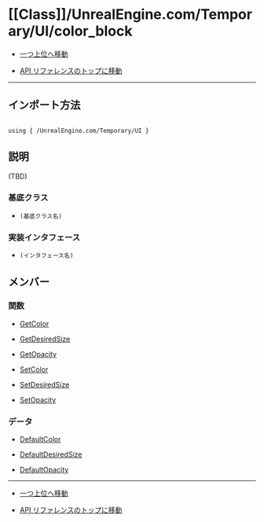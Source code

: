 # [[Class]]/UnrealEngine.com/Temporary/UI/color_block

- [一つ上位へ移動](../main.md)

- [API リファレンスのトップに移動](/main.md)

---

## インポート方法

```verse

using { /UnrealEngine.com/Temporary/UI }

```

## 説明

(TBD)

### 基底クラス

- `(基底クラス名)`

### 実装インタフェース

- `(インタフェース名)`

## メンバー

### 関数

- [GetColor](./F_GetColor/main.md)

- [GetDesiredSize](./F_GetDesiredSize/main.md)

- [GetOpacity](./F_GetOpacity/main.md)

- [SetColor](./F_SetColor/main.md)

- [SetDesiredSize](./F_SetDesiredSize/main.md)

- [SetOpacity](./F_SetOpacity/main.md)

### データ

- [DefaultColor](./D_DefaultColor/main.md)

- [DefaultDesiredSize](./D_DefaultDesiredSize/main.md)

- [DefaultOpacity](./D_DefaultOpacity/main.md)

---

- [一つ上位へ移動](../main.md)

- [API リファレンスのトップに移動](/main.md)

